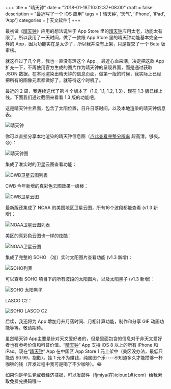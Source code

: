 +++
title = "晴天钟"
date = "2018-01-18T10:02:37+08:00"
draft = false
description = "最近写了一个 iOS 应用"
tags = ['晴天钟', '天气', 'iPhone', 'iPad', 'App']
categories = ['天文软件']
+++

最初做《[晴天钟](https://itunes.apple.com/app/id1270663271?mt=8)》应用的想法诞生于 App Store 里的[晴天钟](https://itunes.apple.com/id946485291?mt=8)应用太老，功能太有限了。所以我用了一天时间，做了一款跟 App Store 里的晴天钟功能基本完全一样的 App，因为功能实在是太少了，所以我并没有上架，只是提交了一个 Beta 版审核。

就这样过了几个月，我也一直没有理这个 App 。最近心血来潮，决定把这款 App 扩充一下，不再使用官方生成的图片作为晴天钟的呈现界面，而是通过获取 JSON 数据，在本地渲染出晴天钟的信息页面。做第一版的时候，我实际上已经把所有的图像元素都做好了，就等待这个时机了。

最近的 2 周，我连续迭代了第 4 个版本了（1.0, 1.1, 1.2, 1.3），现在 1.3 版已经上线。下面我们通过截图来看看 1.3 版的功能吧。

这是晴天钟主界面，包含了太阳位置，日升日落时间，以及本地渲染的晴天钟信息表。

![晴天钟](/images/haru_main_01.png)

你可以直接分享本地渲染的晴天钟信息图（[点此查看完整分辨率](/images/haru_haru_05_full.jpg) 超高清，够爽。😄）：

![晴天钟图](/images/haru_haru_05.jpg)

集成了准实时的卫星云图查看功能：

![CWB卫星云图列表](/images/haru_satellite_02.png)

CWB 今年新增的真彩色云图效果一级棒：

![CWB卫星云图](/images/haru_satellite_04.png)

最新版还集成了 NOAA 的美国地区卫星云图，所有16个波段都能查看 (v1.3 新增)：

![NOAA卫星云图列表](/images/haru_satellite_07.png)

美区的真彩色云图也一样的炫酷：

![NOAA卫星云图](/images/haru_satellite_08.png)

集成了完整的 SOHO （准）实时太阳图片查看功能 (v1.3 新增)：

![SOHO列表](/images/haru_soho_03.png)

可以查看 SOHO 项目下的所有波段的太阳图片，以及太阳黑子 (v1.3 新增)：

![SOHO 太阳黑子](/images/haru_soho_06.png)

LASCO C2：

![SOHO LASCO C2](/images/haru_soho_09.png)

后续，我还将为 App 增加月升月落时间、月相计算功能，制作和分享 GIF 动画功能等等，敬请期待。

虽然晴天钟 App主要是针对天文爱好者的，但是里面包含的信息对于非天文爱好者也有参考价值和科普价值。“[晴天钟](https://itunes.apple.com/app/id1270663271?mt=8)” App 支持 iOS 8 以上的所有 iPhone 和 iPad。现在“[晴天钟](https://itunes.apple.com/app/id1270663271?mt=8)” App 在中国区 App Store 1 元上架中（美区没办法，最低只能选 $0.99，抱歉）。挂 1 元不为赚钱，纯属图个乐----不知道多久才能攒够一杯咖啡的钱（开发过程中我可是喝了不少咖啡）。😂

如果你是学生党或者经济拮据，可以发邮件（fjmiya(在)icloud(点)com）给我索取免费兑换码哦～


